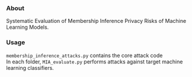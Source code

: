 ### About
Systematic Evaluation of Membership Inference Privacy Risks of Machine Learning Models.

### Usage
`membership_inference_attacks.py` contains the core attack code  
In each folder, `MIA_evaluate.py` performs attacks against target machine learning classifiers.
